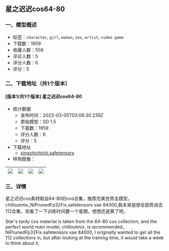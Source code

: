 ## 星之迟迟cos64-80
### 一、模型概述

- 标签：`character`, `girl`, `woman`, `sex`, `artist`, `video game`
- 下载数：1959
- 收藏人数：558
- 评论人数：5
- 评分人数：6
- 评分：5

### 二、下载地址（共1个版本）

#### [版本1/共1个版本] 星之迟迟cos64-80

- 统计数据
  - 发布时间：2023-03-05T03:08:30.239Z
  - 原始模型：SD 1.5
  - 下载数：1959
  - 评分人数：6
  - 评分：5
- 下载地址
  - [xingzhichichi.safetensors](https://civitai.com/api/download/models/18735)
- 样例图像：

| <img src="https://image.civitai.com/xG1nkqKTMzGDvpLrqFT7WA/b1badc82-6588-46eb-0077-ef27ac5e6200/width=450/194567.jpeg" /> | <img src="https://image.civitai.com/xG1nkqKTMzGDvpLrqFT7WA/bf10ec46-a72a-471f-fb9c-4d574b034d00/width=450/194575.jpeg" /> | <img src="https://image.civitai.com/xG1nkqKTMzGDvpLrqFT7WA/2c35c041-b001-416b-ffa6-e709ede95c00/width=450/194574.jpeg" /> | <img src="https://image.civitai.com/xG1nkqKTMzGDvpLrqFT7WA/6474ccba-d369-4df3-86fd-4e8f74408100/width=450/194573.jpeg" /> |
| ---- | ---- | ---- | ---- |


### 三、详情
<p>星之迟迟cos素材取自64-80的cos合集，推荐完美世界主模型，chilloutmix_NiPrunedFp32Fix.safetensors vae 84000,我本来是想全部弄进去112合集，但看了一下训练时间要一个星期，想想还是算了吧，</p><p>Star's tardy cos material is taken from the 64-80 cos collection, and the perfect world main model, chilloutmix, is recommended_ NiPrunedFp32Fix.safetensors vae 84000, I originally wanted to get all the 112 collections in, but after looking at the training time, it would take a week to think about it,</p>